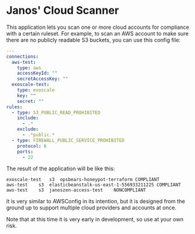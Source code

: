 # Janos' Cloud Scanner

This application lets you scan one or more cloud accounts for compliance with a certain ruleset. For example, to scan
an AWS account to make sure there are no publicly readable S3 buckets, you can use this config file:

```yaml
---
connections:
  aws-test:
    type: aws
    accessKeyId: ""
    secretAccessKey: ""
  exoscale-test:
    type: exoscale
    key: ""
    secret: ""
rules:
  - type: S3_PUBLIC_READ_PROHIBITED
    include:
      - .*
    exclude:
      - .*public.*
  - type: FIREWALL_PUBLIC_SERVICE_PROHIBITED
    protocol: 6
    ports:
      - 22
```

The result of the application will be like this:

```
exoscale-test	s3	opsbears-honeypot-terraform	COMPLIANT
aws-test	s3	elasticbeanstalk-us-east-1-556933211225	COMPLIANT
aws-test	s3	janoszen-access-test	NONCOMPLIANT
```

It is very similar to AWSConfig in its intention, but it is designed from the ground up to support multiple cloud
providers and accounts at once.

Note that at this time it is very early in development, so use at your own risk.